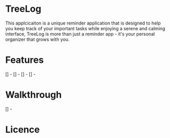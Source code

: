 # TreeLog

This applcicaiton is a unique reminder application that is designed to help you keep track of your important tasks while enjoying a serene and calming interface, TreeLog is more than just a reminder app - it's your personal organizer that grows with you.

# Features
[] - 
[] -
[] -
[] -
# Walkthrough
[] -
# Licence

